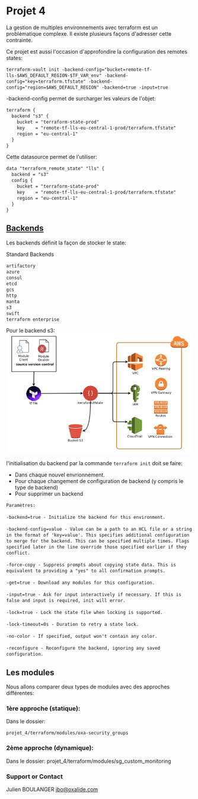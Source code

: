 # Projet 4

La gestion de multiples environnements avec terraform est un problématique complexe.
Il existe plusieurs façons d'adresser cette contrainte.

Ce projet est aussi l'occasion d'approfondire la configuration des remotes states:

```
terraform-vault init -backend-config="bucket=remote-tf-lls-$AWS_DEFAULT_REGION-$TF_VAR_env" -backend-config="key=terraform.tfstate" -backend-config="region=$AWS_DEFAULT_REGION" -backend=true -input=true
```

-backend-config permet de surcharger les valeurs de l'objet:


```
terraform {
  backend "s3" {
    bucket = "terraform-state-prod"
    key    = "remote-tf-lls-eu-central-1-prod/terraform.tfstate"
    region = "eu-central-1"
  }
}
```

Cette datasource permet de l'utiliser:
```
data "terraform_remote_state" "lls" {
  backend = "s3"
  config {
    bucket = "terraform-state-prod"
    key    = "remote-tf-lls-eu-central-1-prod/terraform.tfstate"
    region = "eu-central-1"
  }
}
```

## [Backends](https://www.terraform.io/docs/backends/index.html)

Les backends définit la façon de stocker le state:

  Standard Backends

    artifactory
    azure
    consul
    etcd
    gcs
    http
    manta
    s3
    swift
    terraform enterprise

Pour le backend s3:
![Image](./terraform_state.png)

l'initialisation du backend par la commande `terraform init` doit se faire:
- Dans chaque nouvel envrionnement.
- Pour chaque changement de configuration de backend (y compris le type de backend)
- Pour supprimer un backend

```
Paramètres:

-backend=true - Initialize the backend for this environment.

-backend-config=value - Value can be a path to an HCL file or a string in the format of 'key=value'. This specifies additional configuration to merge for the backend. This can be specified multiple times. Flags specified later in the line override those specified earlier if they conflict.

-force-copy - Suppress prompts about copying state data. This is equivalent to providing a "yes" to all confirmation prompts.

-get=true - Download any modules for this configuration.

-input=true - Ask for input interactively if necessary. If this is false and input is required, init will error.

-lock=true - Lock the state file when locking is supported.

-lock-timeout=0s - Duration to retry a state lock.

-no-color - If specified, output won't contain any color.

-reconfigure - Reconfigure the backend, ignoring any saved configuration.
```

## Les modules

Nous allons comparer deux types de modules avec des approches différentes:

### 1ère approche (statique):

Dans le dossier:

    projet_4/terraform/modules/oxa-security_groups

### 2ème approche (dynamique):

Dans le dossier:
    projet_4/terraform/modules/sg_custom_monitoring

### Support or Contact

Julien BOULANGER jbo@oxalide.com
